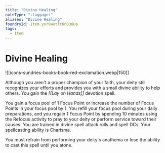 ```yaml
---
title: "Divine Healing"
noteType: ":luggage:"
aliases: "Divine Healing"
foundryId: Item.yor84otltKnO38Ua
tags:
  - Item
---
```


# Divine Healing
![[icons-sundries-books-book-red-exclamation.webp|150]]

Although you aren't a proper champion of your faith, your deity still recognizes your efforts and provides you with a small divine ability to help others. You gain the _[[Lay on Hands]]_ devotion spell.

You gain a focus pool of 1 Focus Point or increase the number of Focus Points in your focus pool by 1. You refill your focus pool during your daily preparations, and you regain 1 Focus Point by spending 10 minutes using the Refocus activity to pray to your deity or perform service toward their causes. You are trained in divine spell attack rolls and spell DCs. Your spellcasting ability is Charisma.

You must refrain from performing your deity's anathema or lose the ability to cast this spell until you atone.
